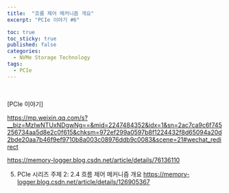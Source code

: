 ```yaml
---
title:  "흐름 제어 메커니즘 개요"
excerpt: "PCIe 이야기 #6"

toc: true
toc_sticky: true
published: false
categories:
  - NVMe Storage Technology
tags:
  - PCIe
---
```


<br>

[PCIe 이야기] 

https://mp.weixin.qq.com/s?__biz=MzIwNTUxNDgwNg==&mid=2247484352&idx=1&sn=2ac7ca9c6f745256734aa5d8e2c0f615&chksm=972ef299a0597b8f1224432f8d65094a20d2bde20aa7b46f9ef9710b8a003c08976ddb9c0083&scene=21#wechat_redirect

https://memory-logger.blog.csdn.net/article/details/76136110

5. PCIe 시리즈 주제 2: 2.4 흐름 제어 메커니즘 개요
https://memory-logger.blog.csdn.net/article/details/126905367
